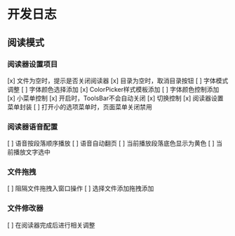 
# 开发日志

## 阅读模式

### 阅读器设置项目

[x] 文件为空时，提示是否关闭阅读器
[x] 目录为空时，取消目录按钮
[ ] 字体模式调整
[ ] 字体颜色选择添加
  [x] ColorPicker样式模板添加
  [ ] 字体颜色控制添加
[x] 小菜单控制
  [x] 开启时，ToolsBar不会自动关闭
  [x] 切换控制
[x] 阅读器设置菜单封装
[ ] 打开小的选项菜单时，页面菜单关闭禁用

### 阅读器语音配置

[ ] 语音按段落顺序播放
[ ] 语音自动翻页
[ ] 当前播放段落底色显示为黄色
[ ] 当前播放文字选中

### 文件拖拽

[ ] 阻隔文件拖拽入窗口操作
[ ] 选择文件添加拖拽添加

### 文件修改器

[ ] 在阅读器完成后进行相关调整